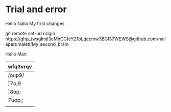 #  Trial and error


Hello Nalla My first changes 

git remote set-url origin https://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@github.com/nallaperumaletl/My_second_brain


Hello Man


| wfq3vrqv |
| -------- |
| /oup9/   |
| ]7o;9    |
| ]8op;    |
| 7uop;;   |
|          |